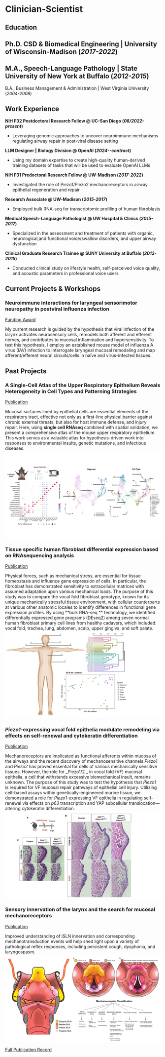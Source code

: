# Clinician-Scientist

## Education
Ph.D. CSD & Biomedical Engineering | University of Wisconsin-Madison (_2017-2022_)	
-
M.A., Speech-Language Pathology | State University of New York at Buffalo (_2012-2015_)
-
B.A., Business Management & Administration | West Virginia University (_2004-2008_)

## Work Experience
**NIH F32 Postdoctoral Research Fellow @ UC-San Diego (_08/2022-present_)**
- Leveraging genomic approaches to uncover neuroimmune mechanisms regulating airway repair in post-viral disease setting

**LLM Designer | Biology Division @ OpenAI (_2024--contract_)**
- Using my domain expertise to create high-quality human-derived training datasets of tasks that will be used to evaluate OpenAI LLMs

**NIH F31 Predoctoral Research Fellow @ UW-Madison (_2017-2022_)**
- Investigated the role of Piezo1/Piezo2 mechanoreceptors in airway epithelial regeneration and repair

**Research Associate @ UW-Madison (_2015-2017_)**
- Employed bulk RNA-seq for transcriptomic profiling of human fibroblasts

**Medical Speech-Language Pathologist @ UW Hospital & Clinics (_2015-2017_)**
- Specialized in the assessment and treatment of patients with organic, neurological,and functional voice/swallow disorders, and upper airway dysfunction

**Clinical Graduate Research Trainee @ SUNY University at Buffalo (_2013-2015_)**
- Conducted clinical study on lifestyle health, self-perceived voice quality, and acoustic parameters in professional voice users

## Current Projects & Workshops
### Neuroimmune interactions for laryngeal sensorimotor neuropathy in postviral influenza infection
[Funding Award](https://reporter.nih.gov/search/NzhijxcIoE-2-uPq0CEwkQ/project-details/10922743)

My current research is guided by the hypothesis that viral infection of the larynx activates neurosensory cells, remodels both afferent and efferent nerves, and contributes to mucosal inflammation and hypersensitivity. To test this hypothesis, I employ an established mouse model of influenza A virus (IAV) infection to interrogate laryngeal mucosal remodeling and map afferent/efferent neural circuits/cells in naïve and virus-infected tissues.

## Past Projects
### A Single-Cell Atlas of the Upper Respiratory Epithelium Reveals Heterogeneity in Cell Types and Patterning Strategies
[Publication](https://www.biorxiv.org/content/10.1101/2025.01.16.633456v1)

Mucosal surfaces lined by epithelial cells are essential elements of the respiratory tract, effective not only as a first-line physical barrier against chronic external threats, but also for host immune defense, and injury repair. Here, using **single cell RNAseq** combined with spatial validation, we present a comprehensive atlas of the mouse upper respiratory epithelium. This work serves as a valuable atlas for hypothesis-driven work into responses to environmental insults, genetic mutations, and infectious diseases.
![Upper Airway Epithelial Cell Populations](assets/img/umap_atlas.jpg)

### Tissue specific human fibroblast differential expression based on RNAsequencing analysis
[Publication](https://link.springer.com/article/10.1186/s12864-019-5682-5)

Physical forces, such as mechanical stress, are essential for tissue homeostasis and influence gene expression of cells. In particular, the fibroblast has demonstrated sensitivity to extracellular matrices with assumed adaptation upon various mechanical loads. The purpose of this study was to compare the vocal fold fibroblast genotype, known for its unique mechanically stressful tissue environment, with cellular counterparts at various other anatomic locales to identify differences in functional gene expression profiles. By using **bulk RNA-seq ** technology, we identified differentially expressed gene programs (DEseq2) among seven normal human fibroblast primary cell lines from healthy cadavers, which included: vocal fold, trachea, lung, abdomen, scalp, upper gingiva, and soft palate.
![Human Fibroblast Gene Profile](assets/img/RNAseq.jpg)

### _Piezo1_-expressing vocal fold epithelia modulate remodeling via effects on self-renewal and cytokeratin differentiation
[Publication](https://link.springer.com/article/10.1007/s00018-022-04622-6)

Mechanoreceptors are implicated as functional afferents within mucosa of the airways and the recent discovery of mechanosensitive channels _Piezo1_ and _Piezo2_ has proved essential for cells of various mechanically sensitive tissues. However, the role for _Piezo1/2 _ in vocal fold (VF) mucosal epithelia, a cell that withstands excessive biomechanical insult, remains unknown. The purpose of this study was to test the hypothesis that _Piezo1_ is required for VF mucosal repair pathways of epithelial cell injury. Utilizing cell-based assays within genetically-engineered murine tissue, we demonstrated a role for _Piezo1_-expressing VF epithelia in regulating self-renewal via effects on _p63_ transcription and YAP subcellular translocation—altering cytokeratin differentiation.
![Piezo1-expressing VF epithelia regulate self-renewal](assets/img/Piezo1.jpg)

### Sensory innervation of the larynx and the search for mucosal mechanoreceptors
[Publication](https://pubs.asha.org/doi/abs/10.1044/2020_JSLHR-20-00350)

Improved understanding of iSLN innervation and corresponding mechanotransduction events will help shed light upon a variety of pathological reflex responses, including persistent cough, dysphonia, and laryngospasm.
![iSLN innervation](assets/img/iSLN.jpg)

[Full Publication Record](https://scholar.google.com/citations?user=HBHi-44AAAAJ&hl=en)
